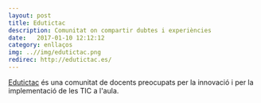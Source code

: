 ```yaml
---
layout: post
title: Edutictac
description: Comunitat on compartir dubtes i experiències
date:   2017-01-10 12:12:12
category: enllaços
img: ..//img/edutictac.png
redirec: http://edutictac.es/
---
```


[Edutictac](http://edutictac.es/) és una comunitat de docents preocupats per la innovació i per la implementació de les TIC a l'aula.

<div class="img_row">
	<img class="col three" src="{{ site.baseurl }}http://edutictac.es/assets/images/edutictac.es_700_300_2_.png" alt="" title="edutictac.es"/>
</div>
<div class="col three caption">
</div>
